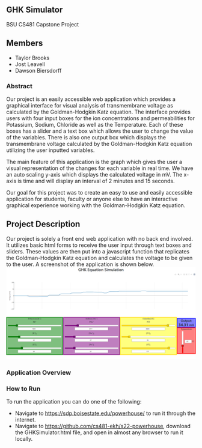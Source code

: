## GHK Simulator
BSU CS481 Capstone Project

## Members
- Taylor Brooks
- Jost Leavell
- Dawson Biersdorff

### Abstract
Our project is an easily accessible web application which provides a graphical interface for visual analysis of transmembrane voltage as calculated by the Goldman-Hodgkin Katz equation. The interface provides users with four input boxes for the ion concentrations and permeabilities for Potassium, Sodium, Chloride as well as the Temperature. Each of these boxes has a slider and a text box which allows the user to change the value of the variables. There is also one output box which displays the transmembrane voltage calculated by the Goldman-Hodgkin Katz equation utilizing the user inputted variables. 

The main feature of this application is the graph which gives the user a visual representation of the changes for each variable in real time. We have an auto scaling y-axis which displays the calculated voltage in mV. The x-axis is time and will display an interval of 2 minutes and 15 seconds.

Our goal for this project was to create an easy to use and easily accessible application for students, faculty or anyone else to have an interactive graphical experience working with the Goldman-Hodgkin Katz equation.

## Project Description
Our project is solely a front end web application with no back end involved. It utilizes basic html forms to receive the user input through text boxes and sliders. These values are then put into a javascript function that replicates the Goldman-Hodgkin Katz equation and calculates the voltage to be given to the user. A screenshot of the application is shown below.
![GHK Simulation Image](./images/GHK.PNG)



### Application Overview

### How to Run
To run the application you can do one of the following:
- Navigate to https://sdp.boisestate.edu/powerhouse/ to run it through the internet.
- Navigate to https://github.com/cs481-ekh/s22-powerhouse, download the GHKSimulator.html file, and open in almost any browser to run it locally. 



